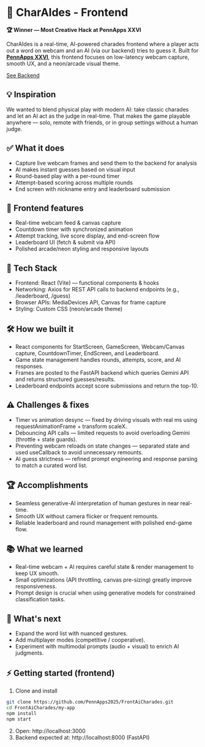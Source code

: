 # 🤖 CharAIdes - Frontend

**🏆 Winner — Most Creative Hack at PennApps XXVI**

CharAIdes is a real-time, AI-powered charades frontend where a player acts out a word on webcam and an AI (via our backend) tries to guess it. Built for **[PennApps XXVI](https://devpost.com/software/ai-charade)**, this frontend focuses on low-latency webcam capture, smooth UX, and a neon/arcade visual theme.

[See Backend](https://github.com/PennApps2025/BackAiCharades)

## 💡 Inspiration
We wanted to blend physical play with modern AI: take classic charades and let an AI act as the judge in real-time. That makes the game playable anywhere — solo, remote with friends, or in group settings without a human judge.

## ✅ What it does
- Capture live webcam frames and send them to the backend for analysis
- AI makes instant guesses based on visual input
- Round-based play with a per-round timer
- Attempt-based scoring across multiple rounds
- End screen with nickname entry and leaderboard submission

## 🧩 Frontend features
- Real-time webcam feed & canvas capture
- Countdown timer with synchronized animation
- Attempt tracking, live score display, and end-screen flow
- Leaderboard UI (fetch & submit via API)
- Polished arcade/neon styling and responsive layouts

## 🚀 Tech Stack
- Frontend: React (Vite) — functional components & hooks  
- Networking: Axios for REST API calls to backend endpoints (e.g., /leaderboard, /guess)  
- Browser APIs: MediaDevices API, Canvas for frame capture  
- Styling: Custom CSS (neon/arcade theme)

## 🛠 How we built it
- React components for StartScreen, GameScreen, Webcam/Canvas capture, CountdownTimer, EndScreen, and Leaderboard.
- Game state management handles rounds, attempts, score, and AI responses.
- Frames are posted to the FastAPI backend which queries Gemini API and returns structured guesses/results.
- Leaderboard endpoints accept score submissions and return the top-10.

## ⚠️ Challenges & fixes
- Timer vs animation desync — fixed by driving visuals with real ms using requestAnimationFrame + transform scaleX.
- Debouncing API calls — limited requests to avoid overloading Gemini (throttle + state guards).
- Preventing webcam reloads on state changes — separated state and used useCallback to avoid unnecessary remounts.
- AI guess strictness — refined prompt engineering and response parsing to match a curated word list.

## 🏆 Accomplishments
- Seamless generative-AI interpretation of human gestures in near real-time.
- Smooth UX without camera flicker or frequent remounts.
- Reliable leaderboard and round management with polished end-game flow.

## 📚 What we learned
- Real-time webcam + AI requires careful state & render management to keep UX smooth.
- Small optimizations (API throttling, canvas pre-sizing) greatly improve responsiveness.
- Prompt design is crucial when using generative models for constrained classification tasks.

## 🔭 What's next
- Expand the word list with nuanced gestures.
- Add multiplayer modes (competitive / cooperative).
- Experiment with multimodal prompts (audio + visual) to enrich AI judgments.

## ⚡ Getting started (frontend)
1. Clone and install
```bash
git clone https://github.com/PennApps2025/FrontAiCharades.git
cd FrontAiCharades/my-app
npm install
npm start
```
2. Open: http://localhost:3000  
3. Backend expected at: http://localhost:8000 (FastAPI)